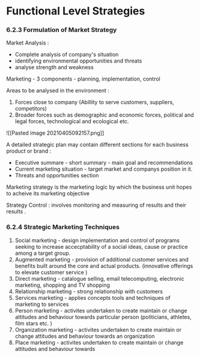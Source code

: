 # Functional Level Strategies

### 6.2.3 Formulation of Market Strategy

Market Analysis :
- Complete analysis of company's situation 
- identifying environmental opportunities and threats
- analyse strength and weakness 

Marketing - 3 components - planning, implementation, control

Areas to be analysed in the environment :
1. Forces close to company (Abillity to serve customers, suppliers, competitors)
2. Broader forces such as demographic and economic forces, political and legal forces, technological and ecological etc.

![[Pasted image 20210405092157.png]]

A detailed strategic plan may contain different sections for each business product or brand :
- Executive summare - short summary - main goal and recommendations 
- Current marketing situation - target market and companys position in it.
- Threats and opportunities section 

Marketing strategy is the marketing logic by which the business unit hopes to acheive its marketing objective

Strategy Control : involves monitoring and measuring of results and their results .

### 6.2.4 Strategic Marketing Techniques 
1. Social marketing - design implementation and control of programs seeking to increase accecptability of a social ideas, cause or practice among a target group.
2. Augmented marketing - provision of additional customer services and benefits built around the core and actual products. (innovative offerings to elevate customer service )
3. Direct marketing - catalogue selling, email telecomputing, electronic marketing, shopping and TV shopping
4. Relationship marketing - strong relationship with customers 
5. Services marketing - applies concepts tools and techniques of marketing to services 
6. Person marketing - activites undertaken to create maintain or change attitudes and behaviour towards particular person (politicians, athletes, film stars etc. )
7. Organization marketing - activites undertaken to create maintain or change attitudes and behaviour towards an organization 
8. Place marketing - activites undertaken to create maintain or change attitudes and behaviour towards 
